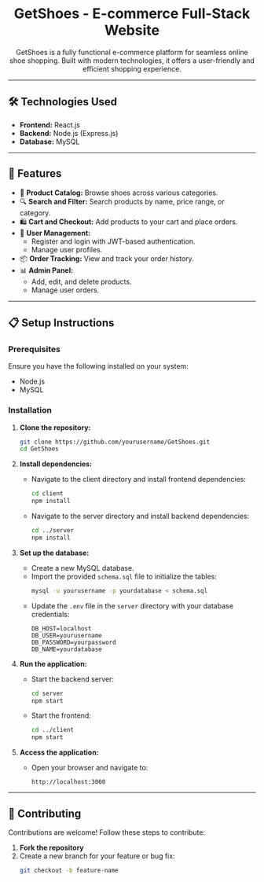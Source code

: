 <h1 align="center">GetShoes - E-commerce Full-Stack Website</h1>

<p align="center">
  GetShoes is a fully functional e-commerce platform for seamless online shoe shopping. Built with modern technologies, it offers a user-friendly and efficient shopping experience.
</p>

---

## 🛠 Technologies Used
<ul>
  <li><strong>Frontend:</strong> React.js</li>
  <li><strong>Backend:</strong> Node.js (Express.js)</li>
  <li><strong>Database:</strong> MySQL</li>
</ul>

---

## 🚀 Features
<ul>
  <li>🛒 <strong>Product Catalog:</strong> Browse shoes across various categories.</li>
  <li>🔍 <strong>Search and Filter:</strong> Search products by name, price range, or category.</li>
  <li>🛍️ <strong>Cart and Checkout:</strong> Add products to your cart and place orders.</li>
  <li>🔐 <strong>User Management:</strong>
    <ul>
      <li>Register and login with JWT-based authentication.</li>
      <li>Manage user profiles.</li>
    </ul>
  </li>
  <li>📦 <strong>Order Tracking:</strong> View and track your order history.</li>
  <li>📊 <strong>Admin Panel:</strong>
    <ul>
      <li>Add, edit, and delete products.</li>
      <li>Manage user orders.</li>
    </ul>
  </li>
</ul>

---

## 📋 Setup Instructions

### Prerequisites
Ensure you have the following installed on your system:
<ul>
  <li>Node.js</li>
  <li>MySQL</li>
</ul>

### Installation
1. **Clone the repository:**
   ```bash
   git clone https://github.com/yourusername/GetShoes.git
   cd GetShoes
2. **Install dependencies:**
   - Navigate to the client directory and install frontend dependencies:
     ```bash
     cd client
     npm install
     ```
   - Navigate to the server directory and install backend dependencies:
     ```bash
     cd ../server
     npm install
     ```

3. **Set up the database:**
   - Create a new MySQL database.
   - Import the provided `schema.sql` file to initialize the tables:
     ```bash
     mysql -u yourusername -p yourdatabase < schema.sql
     ```
   - Update the `.env` file in the `server` directory with your database credentials:
     ```env
     DB_HOST=localhost
     DB_USER=yourusername
     DB_PASSWORD=yourpassword
     DB_NAME=yourdatabase
     ```

4. **Run the application:**
   - Start the backend server:
     ```bash
     cd server
     npm start
     ```
   - Start the frontend:
     ```bash
     cd ../client
     npm start
     ```

5. **Access the application:**
   - Open your browser and navigate to:
     ```
     http://localhost:3000
     ```

---

## 🤝 Contributing
Contributions are welcome! Follow these steps to contribute:
1. **Fork the repository**  
2. Create a new branch for your feature or bug fix:
   ```bash
   git checkout -b feature-name


